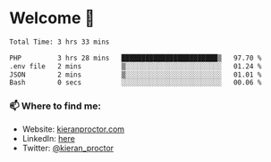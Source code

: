 # Welcome 🦘

<!--START_SECTION:waka-->

```txt
Total Time: 3 hrs 33 mins

PHP         3 hrs 28 mins   ████████████████████████▒   97.70 %
.env file   2 mins          ▒░░░░░░░░░░░░░░░░░░░░░░░░   01.24 %
JSON        2 mins          ▒░░░░░░░░░░░░░░░░░░░░░░░░   01.01 %
Bash        0 secs          ░░░░░░░░░░░░░░░░░░░░░░░░░   00.06 %
```

<!--END_SECTION:waka-->

### 📫 Where to find me:

-   Website: [kieranproctor.com](https://kieranproctor.com/)
-   LinkedIn: [here](https://www.linkedin.com/in/kieran-proctor-086b5a159/)
-   Twitter: [@kieran_proctor](https://twitter.com/kieran_proctor)
